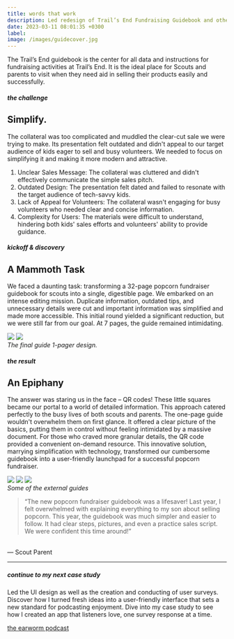 ```yaml
---
title: words that work
description: Led redesign of Trail’s End Fundraising Guidebook and other collateral pieces.
date: 2023-03-11 08:01:35 +0300
label: 
image: /images/guidecover.jpg
---
```


The Trail’s End guidebook is the center for all data and instructions for fundraising activities at Trail’s End. It is the ideal place for Scouts and parents to visit when they need aid in selling their products easily and successfully. 

##### the challenge
## Simplify.

The collateral was too complicated and muddled the clear-cut sale we were trying to make. Its presentation felt outdated and didn't appeal to our target audience of kids eager to sell and busy volunteers. We needed to focus on simplifying it and making it more modern and attractive.

1. Unclear Sales Message: The collateral was cluttered and didn't effectively communicate the simple sales pitch.
2. Outdated Design: The presentation felt dated and failed to resonate with the target audience of tech-savvy kids.
3. Lack of Appeal for Volunteers: The collateral wasn't engaging for busy volunteers who needed clear and concise information.
4. Complexity for Users: The materials were difficult to understand, hindering both kids' sales efforts and volunteers' ability to provide guidance.

##### kickoff & discovery
## A Mammoth Task

We faced a daunting task: transforming a 32-page popcorn fundraiser guidebook for scouts into a single, digestible page. We embarked on an intense editing mission. Duplicate information, outdated tips, and unnecessary details were cut and important information was simplified and made more accessible. This initial round yielded a significant reduction, but we were still far from our goal. At 7 pages, the guide remained intimidating.

<div class="page__gallery__wrapper">
  <div class="page__gallery__images">
    <img src= /images/kernelone.png loading="lazy">
    <img src= /images/kerneltwo.png loading="lazy">
  </div>
  <em>The final guide 1-pager design.</em>
</div>

##### the result
## An Epiphany

The answer was staring us in the face – QR codes! These little squares became our portal to a world of detailed information. This approach catered perfectly to the busy lives of both scouts and parents. The one-page guide wouldn't overwhelm them on first glance. It offered a clear picture of the basics, putting them in control without feeling intimidated by a massive document.  For those who craved more granular details, the QR code provided a convenient on-demand resource.  This innovative solution, marrying simplification with technology, transformed our cumbersome guidebook into a user-friendly launchpad for a successful popcorn fundraiser. 

<div class="page__gallery__wrapper">
  <div class="page__gallery__images">
    <img src= /images/fundyear.png loading="lazy">
    <img src= /images/appguide.png loading="lazy">
    <img src= /images/app2.png loading="lazy">
  </div>
  <em>Some of the external guides</em>
</div>

>“The new popcorn fundraiser guidebook was a lifesaver!  Last year, I felt overwhelmed with explaining everything to my son about selling popcorn.  This year, the guidebook was much simpler and easier to follow.  It had clear steps, pictures, and even a practice sales script. We were confident this time around!”<br>
<br>
— Scout Parent

---

##### continue to my next case study
 Led the UI design as well as the creation and conducting of user surveys. Discover how I turned fresh ideas into a user-friendly interface that sets a new standard for podcasting enjoyment. Dive into my case study to see how I created an app that listeners love, one survey response at a time.

<a href="https://keilub.com/projects/11-play/">the earworm podcast</a>

